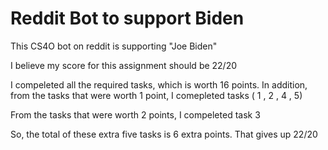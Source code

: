 # Reddit Bot to support Biden

This CS4O bot on reddit is supporting "Joe Biden"

I believe my score for this assignment should be 22/20 

I compeleted all the required tasks, which is worth 16 points. In addition, from the tasks that were worth 1 point, I comepleted tasks ( 1 , 2 , 4 , 5) 

From the tasks that were worth 2 points, I compeleted task 3 

So, the total of these extra five tasks is 6 extra points. That gives up 22/20
